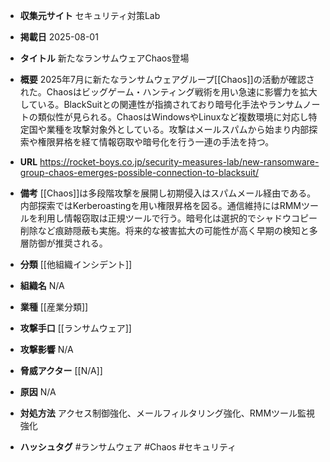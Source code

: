 - **収集元サイト**
セキュリティ対策Lab

- **掲載日**
2025-08-01

- **タイトル**
新たなランサムウェアChaos登場

- **概要**
2025年7月に新たなランサムウェアグループ[[Chaos]]の活動が確認された。Chaosはビッグゲーム・ハンティング戦術を用い急速に影響力を拡大している。BlackSuitとの関連性が指摘されており暗号化手法やランサムノートの類似性が見られる。ChaosはWindowsやLinuxなど複数環境に対応し特定国や業種を攻撃対象外としている。攻撃はメールスパムから始まり内部探索や権限昇格を経て情報窃取や暗号化を行う一連の手法を持つ。

- **URL**
https://rocket-boys.co.jp/security-measures-lab/new-ransomware-group-chaos-emerges-possible-connection-to-blacksuit/

- **備考**
[[Chaos]]は多段階攻撃を展開し初期侵入はスパムメール経由である。内部探索ではKerberoastingを用い権限昇格を図る。通信維持にはRMMツールを利用し情報窃取は正規ツールで行う。暗号化は選択的でシャドウコピー削除など痕跡隠蔽も実施。将来的な被害拡大の可能性が高く早期の検知と多層防御が推奨される。

- **分類**
[[他組織インシデント]]

- **組織名**
N/A

- **業種**
[[産業分類]]

- **攻撃手口**
[[ランサムウェア]]

- **攻撃影響**
N/A

- **脅威アクター**
[[N/A]]

- **原因**
N/A

- **対処方法**
アクセス制御強化、メールフィルタリング強化、RMMツール監視強化

- **ハッシュタグ**
#ランサムウェア #Chaos #セキュリティ
